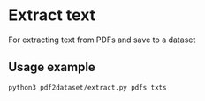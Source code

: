 # Extract text

For extracting text from PDFs and save to a dataset

## Usage example

``` bash
python3 pdf2dataset/extract.py pdfs txts
```
